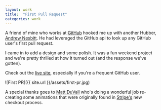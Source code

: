 ```yaml
---
layout: work
title:  "First Pull Request"
categories: work
---
```


A friend of mine who works at [GitHub](http://github.com) hooked me up with another Hubber, [Andrew Nesbitt](http://twitter.com/teabass). He had leveraged the GitHub <span class="sc">api</span> to look up any GitHub user's first pull request.

I came in to add a design and some polish. It was a fun weekend project and we're pretty thrilled at how it turned out (and the response we've gotten).

Check out the [live site](http://firstpr.me), especially if you're a frequent GitHub user.

![First PR]({{ site.url }}/assets/first-pr.jpg)

A special thanks goes to [Matt DuVall](http://mattduvall.com/) who's doing a wonderful job re-creating some animations that were originally found in [Stripe's](http://stripe.com) new checkout process.
